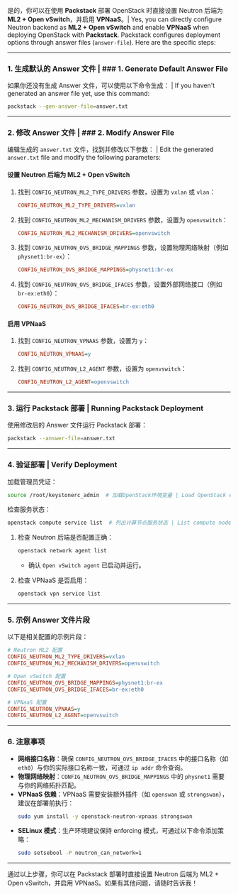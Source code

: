 是的，你可以在使用 **Packstack** 部署 OpenStack 时直接设置 Neutron 后端为 **ML2 + Open vSwitch**，并启用 **VPNaaS**。| Yes, you can directly configure Neutron backend as **ML2 + Open vSwitch** and enable **VPNaaS** when deploying OpenStack with **Packstack**. Packstack configures deployment options through answer files (`answer-file`). Here are the specific steps:

---

### 1. **生成默认的 Answer 文件** | ### 1. **Generate Default Answer File**
如果你还没有生成 Answer 文件，可以使用以下命令生成： | If you haven't generated an answer file yet, use this command:
```bash
packstack --gen-answer-file=answer.txt
```

---

### 2. **修改 Answer 文件** | ### 2. **Modify Answer File**
编辑生成的 `answer.txt` 文件，找到并修改以下参数： | Edit the generated `answer.txt` file and modify the following parameters:

#### 设置 Neutron 后端为 ML2 + Open vSwitch
1. 找到 `CONFIG_NEUTRON_ML2_TYPE_DRIVERS` 参数，设置为 `vxlan` 或 `vlan`：
   ```ini
   CONFIG_NEUTRON_ML2_TYPE_DRIVERS=vxlan
   ```

2. 找到 `CONFIG_NEUTRON_ML2_MECHANISM_DRIVERS` 参数，设置为 `openvswitch`：
   ```ini
   CONFIG_NEUTRON_ML2_MECHANISM_DRIVERS=openvswitch
   ```

3. 找到 `CONFIG_NEUTRON_OVS_BRIDGE_MAPPINGS` 参数，设置物理网络映射（例如 `physnet1:br-ex`）：
   ```ini
   CONFIG_NEUTRON_OVS_BRIDGE_MAPPINGS=physnet1:br-ex
   ```

4. 找到 `CONFIG_NEUTRON_OVS_BRIDGE_IFACES` 参数，设置外部网络接口（例如 `br-ex:eth0`）：
   ```ini
   CONFIG_NEUTRON_OVS_BRIDGE_IFACES=br-ex:eth0
   ```

#### 启用 VPNaaS
1. 找到 `CONFIG_NEUTRON_VPNAAS` 参数，设置为 `y`：
   ```ini
   CONFIG_NEUTRON_VPNAAS=y
   ```

2. 找到 `CONFIG_NEUTRON_L2_AGENT` 参数，设置为 `openvswitch`：
   ```ini
   CONFIG_NEUTRON_L2_AGENT=openvswitch
   ```

---

### 3. **运行 Packstack 部署 | Running Packstack Deployment**
使用修改后的 Answer 文件运行 Packstack 部署：
```bash
packstack --answer-file=answer.txt
```

---

### 4. **验证部署 | Verify Deployment**
加载管理员凭证：
```bash
source /root/keystonerc_admin  # 加载OpenStack环境变量 | Load OpenStack environment variables
```
检查服务状态：
```bash
openstack compute service list  # 列出计算节点服务状态 | List compute node service status
```
1. 检查 Neutron 后端是否配置正确：
   ```bash
   openstack network agent list
   ```
   - 确认 `Open vSwitch agent` 已启动并运行。

2. 检查 VPNaaS 是否启用：
   ```bash
   openstack vpn service list
   ```

---

### 5. **示例 Answer 文件片段**
以下是相关配置的示例片段：
```ini
# Neutron ML2 配置
CONFIG_NEUTRON_ML2_TYPE_DRIVERS=vxlan
CONFIG_NEUTRON_ML2_MECHANISM_DRIVERS=openvswitch

# Open vSwitch 配置
CONFIG_NEUTRON_OVS_BRIDGE_MAPPINGS=physnet1:br-ex
CONFIG_NEUTRON_OVS_BRIDGE_IFACES=br-ex:eth0

# VPNaaS 配置
CONFIG_NEUTRON_VPNAAS=y
CONFIG_NEUTRON_L2_AGENT=openvswitch
```

---

### 6. **注意事项**
- **网络接口名称**：确保 `CONFIG_NEUTRON_OVS_BRIDGE_IFACES` 中的接口名称（如 `eth0`）与你的实际接口名称一致，可通过 `ip addr` 命令查询。
- **物理网络映射**：`CONFIG_NEUTRON_OVS_BRIDGE_MAPPINGS` 中的 `physnet1` 需要与你的网络拓扑匹配。
- **VPNaaS 依赖**：VPNaaS 需要安装额外插件（如 `openswan` 或 `strongswan`），建议在部署前执行：
  ```bash
  sudo yum install -y openstack-neutron-vpnaas strongswan
  ```
- **SELinux 模式**：生产环境建议保持 enforcing 模式，可通过以下命令添加策略：
  ```bash
  sudo setsebool -P neutron_can_network=1
  ```

---

通过以上步骤，你可以在 Packstack 部署时直接设置 Neutron 后端为 ML2 + Open vSwitch，并启用 VPNaaS。如果有其他问题，请随时告诉我！